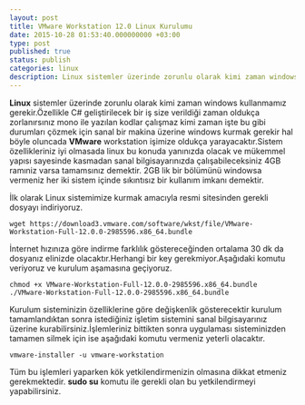 ```yaml
---
layout: post
title: VMware Workstation 12.0 Linux Kurulumu
date: 2015-10-28 01:53:40.000000000 +03:00
type: post
published: true
status: publish
categories: linux
description: Linux sistemler üzerinde zorunlu olarak kimi zaman windows kullanmamız gerekir.Özellikle C# geliştirilecek bir iş size verildiği zaman oldukça
---
```


**Linux** sistemler üzerinde zorunlu olarak kimi zaman windows kullanmamız gerekir.Özellikle C# geliştirilecek bir iş size verildiği zaman oldukça zorlanırsınız mono ile yazılan kodlar çalışmaz kimi zaman işte bu gibi durumları çözmek için sanal bir makina üzerine windows kurmak gerekir hal böyle oluncada **VMware** workstation işimize oldukça yarayacaktır.Sistem özellikleriniz iyi olmasada linux bu konuda yanınızda olacak ve mükemmel yapısı sayesinde kasmadan sanal bilgisayarınızda çalışabileceksiniz 4GB ramıniz varsa tamamsınız demektir. 2GB lik bir bölümünü windowsa vermeniz her iki sistem içinde sıkıntısız bir kullanım imkanı demektir.

İlk olarak Linux sistemimize kurmak amacıyla resmi sitesinden gerekli dosyayı indiriyoruz.

    wget https://download3.vmware.com/software/wkst/file/VMware-Workstation-Full-12.0.0-2985596.x86_64.bundle

İnternet hızınıza göre indirme farklılık göstereceğinden ortalama 30 dk da dosyanız elinizde olacaktır.Herhangi bir key gerekmiyor.Aşağıdaki komutu veriyoruz ve kurulum aşamasına geçiyoruz.

    chmod +x VMware-Workstation-Full-12.0.0-2985596.x86_64.bundle
    ./VMware-Workstation-Full-12.0.0-2985596.x86_64.bundle

Kurulum sisteminizin özelliklerine göre değişkenlik gösterecektir kurulum tamamlandıktan sonra istediğiniz işletim sistemini sanal bilgisayarınız üzerine kurabilirsiniz.İşlemleriniz bittikten sonra uygulaması sisteminizden tamamen silmek için ise aşağıdaki komutu vermeniz yeterli olacaktır.

    vmware-installer -u vmware-workstation

Tüm bu işlemleri yaparken kök yetkilendirmenizin olmasına dikkat etmeniz gerekmektedir. **sudo su** komutu ile gerekli olan bu yetkilendirmeyi yapabilirsiniz.
